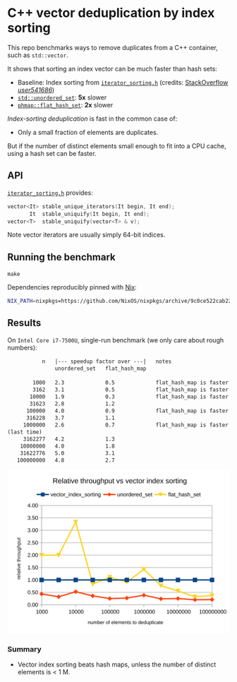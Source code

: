 # C++ vector deduplication by index sorting

This repo benchmarks ways to remove duplicates from a C++ container, such as `std::vector`.

It shows that sorting an index vector can be much faster than hash sets:

* Baseline: Index sorting from [`iterator_sorting.h`](./iterator_sorting.h) (credits: [StackOverflow _user541686_](https://stackoverflow.com/questions/12200486/how-to-remove-duplicates-from-unsorted-stdvector-while-keeping-the-original-or/15761097#15761097))
* [`std::unordered_set`](https://en.cppreference.com/w/cpp/container/unordered_set): **5x** slower
* [`phmap::flat_hash_set`](https://github.com/greg7mdp/parallel-hashmap): **2x** slower

_Index-sorting deduplication_ is fast in the common case of:

* Only a small fraction of elements are duplicates.

But if the number of distinct elements small enough to fit into a CPU cache, using a hash set can be faster.


## API

[`iterator_sorting.h`](./iterator_sorting.h) provides:

```c++
vector<It> stable_unique_iterators(It begin, It end);
       It  stable_uniquify(It begin, It end);
vector<T>  stable_uniquify(vector<T> & v);
```

Note vector iterators are usually simply 64-bit indices.


## Running the benchmark

```
make
```

Dependencies reproducibly pinned with [Nix](https://nixos.org):

```sh
NIX_PATH=nixpkgs=https://github.com/NixOS/nixpkgs/archive/9c0ce522cab22ccaba5f89188d24ef5bb919d914.tar.gz nix-shell -p parallel-hashmap --pure --run make
```


## Results

On `Intel Core i7-7500U`, single-run benchmark (we only care about rough numbers):

```
           n   |--- speedup factor over ---|   notes
               unordered_set   flat_hash_map

        1000   2.3             0.5             flat_hash_map is faster
        3162   3.1             0.5             flat_hash_map is faster
       10000   1.9             0.3             flat_hash_map is faster
       31623   2.8             1.2
      100000   4.0             0.9             flat_hash_map is faster
      316228   3.7             1.1
     1000000   2.6             0.7             flat_hash_map is faster (last time)
     3162277   4.2             1.3
    10000000   4.0             1.8
    31622776   5.0             3.1
   100000000   4.8             2.7
```

![results graph](graph.svg)


### Summary

* Vector index sorting beats hash maps, unless the number of distinct elements is < 1 M.
